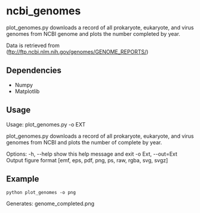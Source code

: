 ncbi_genomes
============

plot_genomes.py downloads a record of all prokaryote, eukaryote, and virus genomes from NCBI genome and plots the number completed by year.

Data is retrieved from (ftp://ftp.ncbi.nlm.nih.gov/genomes/GENOME_REPORTS/)

Dependencies
------------

- Numpy
- Matplotlib

Usage
-----

Usage: plot_genomes.py -o EXT

plot_genomes.py downloads a record of all prokaryote, eukaryote, and virus genomes from NCBI and plots the number of complete by year.

Options:
  -h, --help         show this help message and exit
  -o Ext, --out=Ext  Output figure format [emf, eps, pdf, png, ps, raw, rgba, svg, svgz]

Example
-------

```Shell
python plot_genomes -o png
```

Generates: genome_completed.png 
